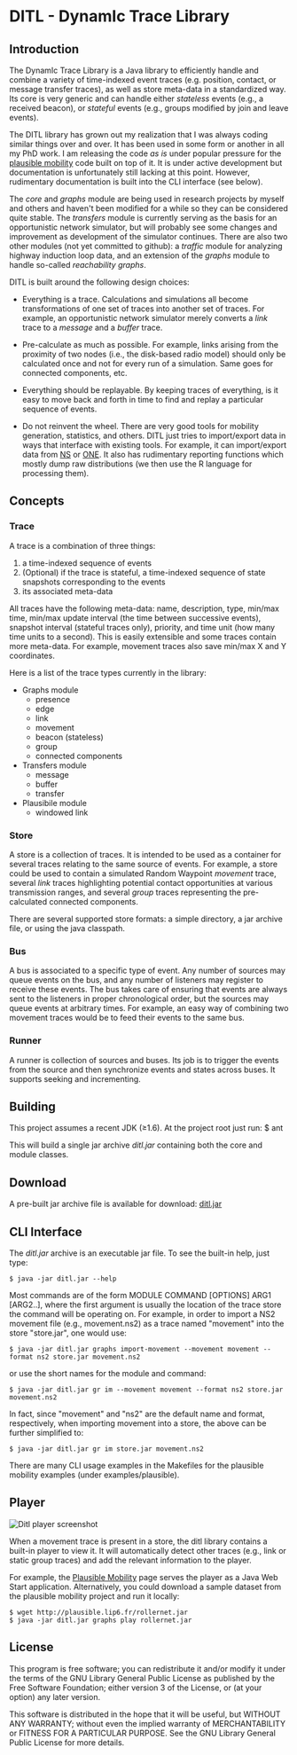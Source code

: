 DITL - DynamIc Trace Library
============================

Introduction
-----------

The DynamIc Trace Library is a Java library to efficiently handle and
combine a variety of time-indexed event traces (e.g. position,
contact, or message transfer traces), as well as store meta-data in a
standardized way.  Its core is very generic and can handle either
_stateless_ events (e.g., a received beacon), or _stateful_ events
(e.g., groups modified by join and leave events).

The DITL library has grown out my realization that I was always coding
similar things over and over. It has been used in some form or another
in all my PhD work. I am releasing the code _as is_ under popular
pressure for the [plausible mobility](http://plausible.lip6.fr) code
built on top of it. It is under active development but documentation
is unfortunately still lacking at this point. However, rudimentary
documentation is built into the CLI interface (see below).

The _core_ and _graphs_ module are being used in research projects by
myself and others and haven't been modified for a while so they can be
considered quite stable. The _transfers_ module is currently serving
as the basis for an opportunistic network simulator, but will probably
see some changes and improvement as development of the simulator
continues. There are also two other modules (not yet committed to
github): a _traffic_ module for analyzing highway induction loop data,
and an extension of the _graphs_ module to handle so-called
_reachability graphs_.

DITL is built around the following design choices:

* Everything is a trace. Calculations and simulations all become
transformations of one set of traces into another set of traces. For
example, an opportunistic network simulator merely converts a _link_
trace to a _message_ and a _buffer_ trace.

* Pre-calculate as much as possible. For example, links arising from
the proximity of two nodes (i.e., the disk-based radio model) should
only be calculated once and not for every run of a simulation. Same
goes for connected components, etc.

* Everything should be replayable. By keeping traces of everything, is
it easy to move back and forth in time to find and replay a particular
sequence of events.

* Do not reinvent the wheel. There are very good tools for mobility
generation, statistics, and others. DITL just tries to import/export
data in ways that interface with existing tools. For example, it can
import/export data from [NS](http://www.nsnam.org/) or
[ONE](http://www.netlab.tkk.fi/tutkimus/dtn/theone/). It also has
rudimentary reporting functions which mostly dump raw distributions
(we then use the R language for processing them).


Concepts
--------

### Trace

A trace is a combination of three things:

1. a time-indexed sequence of events
2. (Optional) if the trace is stateful, a time-indexed sequence of
state snapshots corresponding to the events
3. its associated meta-data

All traces have the following meta-data: name, description, type,
min/max time, min/max update interval (the time between successive
events), snapshot interval (stateful traces only), priority, and time
unit (how many time units to a second). This is easily extensible and
some traces contain more meta-data. For example, movement traces also
save min/max X and Y coordinates.

Here is a list of the trace types currently in the library:

* Graphs module
  * presence
  * edge
  * link
  * movement
  * beacon (stateless)
  * group
  * connected components
* Transfers module
  * message
  * buffer
  * transfer
* Plausibile module
  * windowed link


### Store

A store is a collection of traces. It is intended to be used as a
container for several traces relating to the same source of
events. For example, a store could be used to contain a simulated
Random Waypoint _movement_ trace, several _link_ traces highlighting
potential contact opportunities at various transmission ranges, and
several _group_ traces representing the pre-calculated connected
components.

There are several supported store formats: a simple directory, a jar
archive file, or using the java classpath.

### Bus

A bus is associated to a specific type of event. Any number of sources
may queue events on the bus, and any number of listeners may register
to receive these events. The bus takes care of ensuring that events
are always sent to the listeners in proper chronological order, but
the sources may queue events at arbitrary times. For example, an easy
way of combining two movement traces would be to feed their events to
the same bus.

### Runner

A runner is collection of sources and buses. Its job is to trigger the
events from the source and then synchronize events and states across
buses. It supports seeking and incrementing.



Building
--------

This project assumes a recent JDK (&ge;1.6). At the project root just run:
    $ ant

This will build a single jar archive _ditl.jar_ containing both the
core and module classes.


Download
--------

A pre-built jar archive file is available for download:
[ditl.jar](http://neush.net/static/ditl.jar)


CLI Interface
-------------

The _ditl.jar_ archive is an executable jar file. To see the built-in
help, just type:

    $ java -jar ditl.jar --help

Most commands are of the form MODULE COMMAND [OPTIONS] ARG1 [ARG2..],
where the first argument is usually the location of the trace store
the command will be operating on. For example, in order to import a
NS2 movement file (e.g., movement.ns2) as a trace named "movement"
into the store "store.jar", one would use:

    $ java -jar ditl.jar graphs import-movement --movement movement --format ns2 store.jar movement.ns2

or use the short names for the module and command:

    $ java -jar ditl.jar gr im --movement movement --format ns2 store.jar movement.ns2

In fact, since "movement" and "ns2" are the default name and format,
respectively, when importing movement into a store, the above can be
further simplified to:

    $ java -jar ditl.jar gr im store.jar movement.ns2


There are many CLI usage examples in the Makefiles for the plausible
mobility examples (under examples/plausible).


Player
------

![Ditl player screenshot](http://plausible.lip6.fr/rollernet.png)

When a movement trace is present in a store, the ditl library contains
a built-in player to view it. It will automatically detect other
traces (e.g., link or static group traces) and add the relevant
information to the player.

For example, the [Plausible Mobility](http://plausible.lip6.fr) page
serves the player as a Java Web Start application. Alternatively, you
could download a sample dataset from the plausible mobility project
and run it locally:

    $ wget http://plausible.lip6.fr/rollernet.jar
    $ java -jar ditl.jar graphs play rollernet.jar

License
------- 

This program is free software; you can redistribute it
and/or modify it under the terms of the GNU Library General Public
License as published by the Free Software Foundation; either version 3
of the License, or (at your option) any later version.

This software is distributed in the hope that it will be useful, but
WITHOUT ANY WARRANTY; without even the implied warranty of
MERCHANTABILITY or FITNESS FOR A PARTICULAR PURPOSE. See the GNU
Library General Public License for more details.
